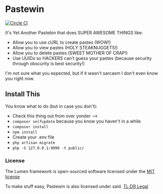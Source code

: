 # Pastewin

[![Circle CI](https://circleci.com/gh/afolson/pastewin/tree/master.svg?style=svg)](https://circleci.com/gh/afolson/lolbin/tree/master)

It's Yet Another Pastebin that does SUPER AWESOME THINGS like:

- Allow you to use cURL to create pastes (WOW!)
- Allow you to view pastes (HOLY STEAKNUGGETS!)
- Allow you to delete pastes (SWEET MOTHER OF CRAP!)
- Use UUIDs so HACKERS can't guess your pastes (because security through obscurity is best security!)

I'm not sure what you expected, but if it wasn't sarcasm I don't even know you right now.

## Install This

You know what to do (but in case you don't):

- Check this thing out from over yonder -->
- `composer selfupdate` because you know you haven't in a while
- `composer install`
- `npm install`
- Create your .env file
- `php artisan migrate`
- `php -S 127.0.0.1:9090 -t public/`

### License

The Lumen framework is open-sourced software licensed under the [MIT license](http://opensource.org/licenses/MIT)

To make stuff easy, Pastewin is also licensed under said. [TL;DR Legal](https://tldrlegal.com/license/mit-license)

